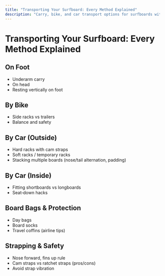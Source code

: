 ```yaml
---
title: "Transporting Your Surfboard: Every Method Explained"
description: "Carry, bike, and car transport options for surfboards with safety‑first tips and setup outlines."
---
```


# Transporting Your Surfboard: Every Method Explained

## On Foot
- Underarm carry
- On head
- Resting vertically on foot

## By Bike
- Side racks vs trailers
- Balance and safety

## By Car (Outside)
- Hard racks with cam straps
- Soft racks / temporary racks
- Stacking multiple boards (nose/tail alternation, padding)

## By Car (Inside)
- Fitting shortboards vs longboards
- Seat‑down hacks

## Board Bags & Protection
- Day bags
- Board socks
- Travel coffins (airline tips)

## Strapping & Safety
- Nose forward, fins up rule
- Cam straps vs ratchet straps (pros/cons)
- Avoid strap vibration


